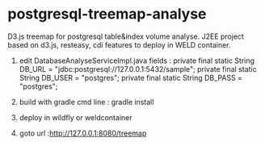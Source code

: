 postgresql-treemap-analyse
==========================

D3.js treemap for postgresql table&index volume analyse.
J2EE project based on d3.js, resteasy, cdi features to deploy in WELD container.

1) edit DatabaseAnalyseServiceImpl.java fields :
private final static String DB_URL = "jdbc:postgresql://127.0.0.1:5432/sample";
private final static String DB_USER = "postgres";
private final static String DB_PASS = "postgres";

2) build with gradle cmd line : gradle install
3) deploy in wildfly or weldcontainer
4) goto url :http://127.0.0.1:8080/treemap
